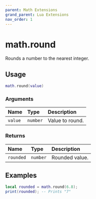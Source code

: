 ```yaml
---
parent: Math Extensions
grand_parent: Lua Extensions
nav_order: 1
---
```


# math.round

Rounds a number to the nearest integer.

## Usage

```lua
math.round(value)
```

### Arguments

| Name    | Type     | Description     |
| :------ | :------- | :-------------- |
| `value` | `number` | Value to round. |

### Returns

| Name      | Type     | Description    |
| :-------- | :------- | :------------- |
| `rounded` | `number` | Rounded value. |

## Examples

```lua
local rounded = math.round(6.8);
print(rounded); -- Prints "7"
```
